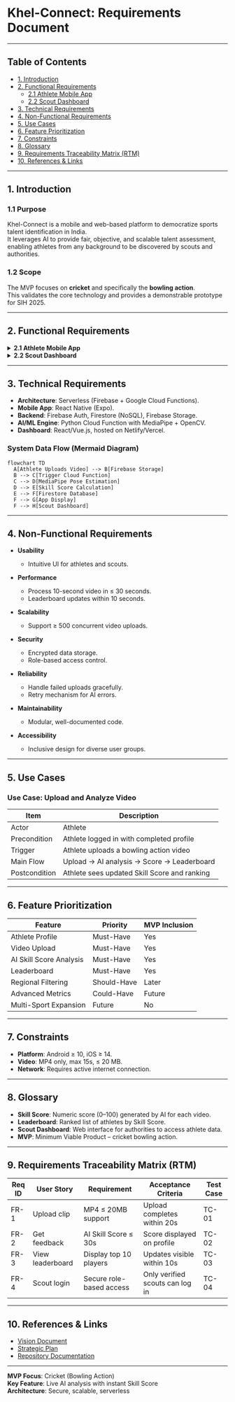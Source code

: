 # Khel-Connect: Requirements Document  

---

## Table of Contents
- [1. Introduction](#1-introduction)  
- [2. Functional Requirements](#2-functional-requirements)  
  - [2.1 Athlete Mobile App](#21-athlete-mobile-app)  
  - [2.2 Scout Dashboard](#22-scout-dashboard)  
- [3. Technical Requirements](#3-technical-requirements)  
- [4. Non-Functional Requirements](#4-non-functional-requirements)  
- [5. Use Cases](#5-use-cases)  
- [6. Feature Prioritization](#6-feature-prioritization)  
- [7. Constraints](#7-constraints)  
- [8. Glossary](#8-glossary)  
- [9. Requirements Traceability Matrix (RTM)](#9-requirements-traceability-matrix-rtm)  
- [10. References & Links](#10-references--links)  

---

## 1. Introduction  

### 1.1 Purpose  
Khel-Connect is a mobile and web-based platform to democratize sports talent identification in India.  
It leverages AI to provide fair, objective, and scalable talent assessment, enabling athletes from any background to be discovered by scouts and authorities.  

### 1.2 Scope  
The MVP focuses on **cricket** and specifically the **bowling action**.  
This validates the core technology and provides a demonstrable prototype for SIH 2025.  

---

## 2. Functional Requirements  

<details>
<summary><b>2.1 Athlete Mobile App</b></summary>

**User Stories**  
- Create a profile to showcase skills.  
- Upload short video clips for AI analysis.  
- Receive a Skill Score with performance feedback.  
- Track rankings on leaderboards.  

**Requirements**  
- **Registration & Profile**  
  - User registration with name, email, password.  
  - Profile must include sport (cricket), role (bowler), and location.  

- **Video Upload**  
  - Support MP4 format, ≤ 20 MB, ≤ 15s clips.  
  - Provide progress indicator during upload.  

- **AI Analysis**  
  - Display Skill Score (0–100) within 30 seconds.  
  - Show at least two metrics (e.g., arm angle, swing speed).  

- **Leaderboard**  
  - Dynamic leaderboard based on Skill Scores.  
  - Filterable by location (district/state).  

**Priority**: Must-Have for MVP  
**Acceptance Criteria**: Upload-to-Score cycle < 30s; leaderboard updates < 10s.  

</details>

<details>
<summary><b>2.2 Scout Dashboard</b></summary>

**User Stories**  
- Log in securely to view top athletes.  
- Access leaderboards based on Skill Scores.  
- View player profiles and analyzed clips.  
- Review AI metrics for each video.  

**Requirements**  
- **Authentication**  
  - Secure login restricted to verified personnel.  
  - Enforce role-based access control.  

- **Dashboard**  
  - Clean leaderboard visualization.  
  - Access to player profiles, videos, and Skill Scores.  

**Priority**: Must-Have for MVP  
**Acceptance Criteria**: Verified scouts only; dashboard loads < 2s.  

</details>

---

## 3. Technical Requirements
- **Architecture**: Serverless (Firebase + Google Cloud Functions).  
- **Mobile App**: React Native (Expo).  
- **Backend**: Firebase Auth, Firestore (NoSQL), Firebase Storage.  
- **AI/ML Engine**: Python Cloud Function with MediaPipe + OpenCV.  
- **Dashboard**: React/Vue.js, hosted on Netlify/Vercel.  

### System Data Flow (Mermaid Diagram)
```mermaid
flowchart TD
  A[Athlete Uploads Video] --> B[Firebase Storage]
  B --> C[Trigger Cloud Function]
  C --> D[MediaPipe Pose Estimation]
  D --> E[Skill Score Calculation]
  E --> F[Firestore Database]
  F --> G[App Display]
  F --> H[Scout Dashboard]
```

---

## 4. Non-Functional Requirements

- **Usability**  
  - Intuitive UI for athletes and scouts.  

- **Performance**  
  - Process 10-second video in ≤ 30 seconds.  
  - Leaderboard updates within 10 seconds.  

- **Scalability**  
  - Support ≥ 500 concurrent video uploads.  

- **Security**  
  - Encrypted data storage.  
  - Role-based access control.  

- **Reliability**  
  - Handle failed uploads gracefully.  
  - Retry mechanism for AI errors.  

- **Maintainability**  
  - Modular, well-documented code.  

- **Accessibility**  
  - Inclusive design for diverse user groups.  

---

## 5. Use Cases  

### Use Case: Upload and Analyze Video  

| Item          | Description                                    |
|---------------|------------------------------------------------|
| Actor         | Athlete                                        |
| Precondition  | Athlete logged in with completed profile       |
| Trigger       | Athlete uploads a bowling action video         |
| Main Flow     | Upload → AI analysis → Score → Leaderboard     |
| Postcondition | Athlete sees updated Skill Score and ranking   |

---

## 6. Feature Prioritization  

| Feature                  | Priority   | MVP Inclusion |
|---------------------------|------------|---------------|
| Athlete Profile           | Must-Have  | Yes           |
| Video Upload              | Must-Have  | Yes           |
| AI Skill Score Analysis   | Must-Have  | Yes           |
| Leaderboard               | Must-Have  | Yes           |
| Regional Filtering        | Should-Have| Later         |
| Advanced Metrics          | Could-Have | Future        |
| Multi-Sport Expansion     | Future     | No            |

---

## 7. Constraints
- **Platform**: Android ≥ 10, iOS ≥ 14.  
- **Video**: MP4 only, max 15s, ≤ 20 MB.  
- **Network**: Requires active internet connection.  

---

## 8. Glossary
- **Skill Score**: Numeric score (0–100) generated by AI for each video.  
- **Leaderboard**: Ranked list of athletes by Skill Score.  
- **Scout Dashboard**: Web interface for authorities to access athlete data.  
- **MVP**: Minimum Viable Product – cricket bowling action.  

---

## 9. Requirements Traceability Matrix (RTM)  

| Req ID | User Story       | Requirement              | Acceptance Criteria            | Test Case |
|--------|------------------|--------------------------|--------------------------------|-----------|
| FR-1   | Upload clip      | MP4 ≤ 20MB support       | Upload completes within 20s    | TC-01     |
| FR-2   | Get feedback     | AI Skill Score ≤ 30s     | Score displayed on profile     | TC-02     |
| FR-3   | View leaderboard | Display top 10 players   | Updates visible within 10s     | TC-03     |
| FR-4   | Scout login      | Secure role-based access | Only verified scouts can log in| TC-04     |

---

## 10. References & Links
- [Vision Document](./Khel-Connect%20Explanation.docx)  
- [Strategic Plan](./Project%20Khel-Connect.docx)  
- [Repository Documentation](./README.md)  

---

**MVP Focus**: Cricket (Bowling Action)  
**Key Feature**: Live AI analysis with instant Skill Score  
**Architecture**: Secure, scalable, serverless  
